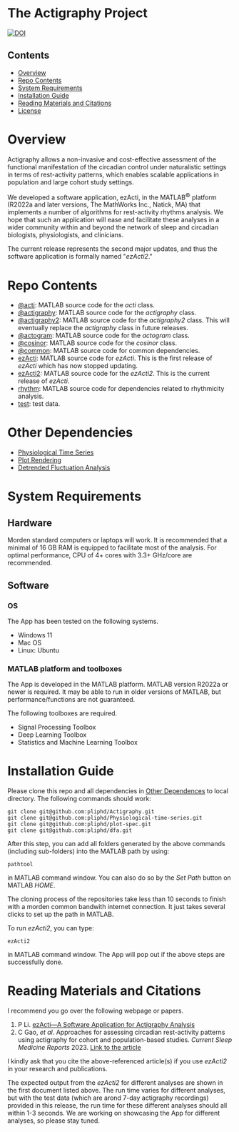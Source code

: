 # The Actigraphy Project

[![DOI](https://zenodo.org/badge/267943462.svg)](https://zenodo.org/badge/latestdoi/267943462)

## Contents

- [Overview](#overview)
- [Repo Contents](#repo-contents)
- [System Requirements](#system-requirements)
- [Installation Guide](#installation-guide)
- [Reading Materials and Citations](#reading-materials-and-citations)
- [License](./LICENSE)

# Overview

Actigraphy allows a non-invasive and cost-effective assessment of the functional manifestation of the circadian control under naturalistic settings in terms of rest-activity patterns, which enables scalable applications in population and large cohort study settings.

We developed a software application, ezActi, in the MATLAB<sup>&copy;</sup> platform (R2022a and later versions, The MathWorks Inc., Natick, MA) that implements a number of algorithms for rest-activity rhythms analysis. We hope that such an application will ease and facilitate these analyses in a wider community within and beyond the network of sleep and circadian biologists, physiologists, and clinicians.

The current release represents the second major updates, and thus the software application is formally named "*ezActi2*."

# Repo Contents

- [@acti](./@acti): MATLAB source code for the *acti* class.
- [@actigraphy](./@actigraphy): MATLAB source code for the *actigraphy* class.
- [@actigraphy2](./@actigraphy2): MATLAB source code for the *actigraphy2* class. This will eventually replace the *actigraphy* class in future releases.
- [@actogram](./@actogram): MATLAB source code for the *actogram* class.
- [@cosinor](./@cosinor): MATLAB source code for the *cosinor* class.
- [@common](./common): MATLAB source code for common dependencies.
- [ezActi](./ezActi): MATLAB source code for *ezActi*. This is the first release of *ezActi* which has now stopped updating.
- [ezActi2](./ezActi2): MATLAB source code for the *ezActi2*. This is the current release of *ezActi*.
- [rhythm](./rhythm): MATLAB source code for dependencies related to rhythmicity analysis.
- [test](./test): test data.

# Other Dependencies

- [Physiological Time Series](https://github.com/pliphd/Physiological-time-series)
- [Plot Rendering](https://github.com/pliphd/plot-spec)
- [Detrended Fluctuation Analysis](https://github.com/pliphd/dfa)

# System Requirements

## Hardware

Morden standard computers or laptops will work. It is recommended that a minimal of 16 GB RAM is equipped to facilitate most of the analysis. For optimal performance, CPU of 4+ cores with 3.3+ GHz/core are recommended.

## Software

### OS

The App has been tested on the following systems.
- Windows 11
- Mac OS
- Linux: Ubuntu

### MATLAB platform and toolboxes

The App is developed in the MATLAB platform. MATLAB version R2022a or newer is required. It may be able to run in older versions of MATLAB, but performance/functions are not guaranteed.

The following toolboxes are required.

- Signal Processing Toolbox
- Deep Learning Toolbox
- Statistics and Machine Learning Toolbox

# Installation Guide

Please clone this repo and all dependencies in [Other Dependences](#other-dependencies) to local directory. The following commands should work:

```
git clone git@github.com:pliphd/Actigraphy.git
git clone git@github.com:pliphd/Physiological-time-series.git
git clone git@github.com:pliphd/plot-spec.git
git clone git@github.com:pliphd/dfa.git
```

After this step, you can add all folders generated by the above commands (including sub-folders) into the MATLAB path by using:

```
pathtool
```

in MATLAB command window. You can also do so by the *Set Path* button on MATLAB *HOME*.

The cloning process of the repositories take less than 10 seconds to finish with a morden common bandwith internet connection. It just takes several clicks to set up the path in MATLAB.

To run *ezActi2*, you can type:

```
ezActi2
```

in MATLAB command window. The App will pop out if the above steps are successfully done.

# Reading Materials and Citations

I recommend you go over the following webpage or papers.

1. P Li. [ezActi—A Software Application for Actigraphy Analysis](https://pliphd.github.io/resources/EzActi-A-Software-Application-for-Actigraphy-Analysis/)
1. C Gao, *et al*. Approaches for assessing circadian rest-activity patterns using actigraphy for cohort and population-based studies. *Current Sleep Medicine Reports* 2023. [Link to the article <i class="bi bi-file-pdf"></i>](https://doi.org/10.1007/s40675-023-00267-4)

I kindly ask that you cite the above-referenced article(s) if you use *ezActi2* in your research and publications.

The expected output from the *ezActi2* for different analyses are shown in the first document listed above. The run time varies for different analyses, but with the test data (which are arond 7-day actigraphy recordings) provided in this release, the run time for these different analyses should all within 1-3 seconds. We are working on showcasing the App for different analyses, so please stay tuned.
